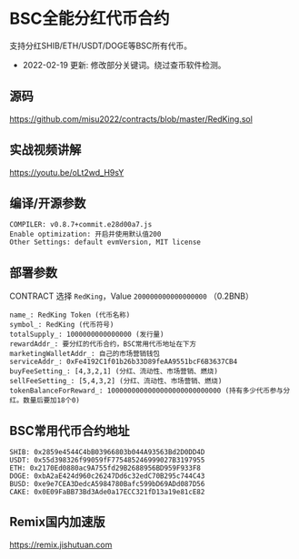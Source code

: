 # BSC全能分红代币合约

支持分红SHIB/ETH/USDT/DOGE等BSC所有代币。

- 2022-02-19 更新: 修改部分关键词。绕过查币软件检测。

## 源码
https://github.com/misu2022/contracts/blob/master/RedKing.sol

## 实战视频讲解
https://youtu.be/oLt2wd_H9sY


## 编译/开源参数

```
COMPILER: v0.8.7+commit.e28d00a7.js
Enable optimization: 开启并使用默认值200
Other Settings: default evmVersion, MIT license
```

## 部署参数

CONTRACT 选择 `RedKing`，Value `200000000000000000` （0.2BNB）

```
name_: RedKing Token (代币名称)
symbol_: RedKing (代币符号)
totalSupply_: 1000000000000000 (发行量)
rewardAddr_: 要分红的代币合约，BSC常用代币地址在下方
marketingWalletAddr_: 自己的市场营销钱包
serviceAddr_: 0xFe4192C1f01b26b33D89feAA9551bcF6B3637CB4
buyFeeSetting_: [4,3,2,1] (分红、流动性、市场营销、燃烧)
sellFeeSetting_: [5,4,3,2] (分红、流动性、市场营销、燃烧)
tokenBalanceForReward_: 1000000000000000000000000000 (持有多少代币参与分红。数量后要加18个0)
```

## BSC常用代币合约地址

```
SHIB: 0x2859e4544C4bB03966803b044A93563Bd2D0DD4D
USDT: 0x55d398326f99059fF775485246999027B3197955
ETH: 0x2170Ed0880ac9A755fd29B2688956BD959F933F8
DOGE: 0xbA2aE424d960c26247Dd6c32edC70B295c744C43
BUSD: 0xe9e7CEA3DedcA5984780Bafc599bD69ADd087D56
CAKE: 0x0E09FaBB73Bd3Ade0a17ECC321fD13a19e81cE82
```

## Remix国内加速版

https://remix.jishutuan.com

